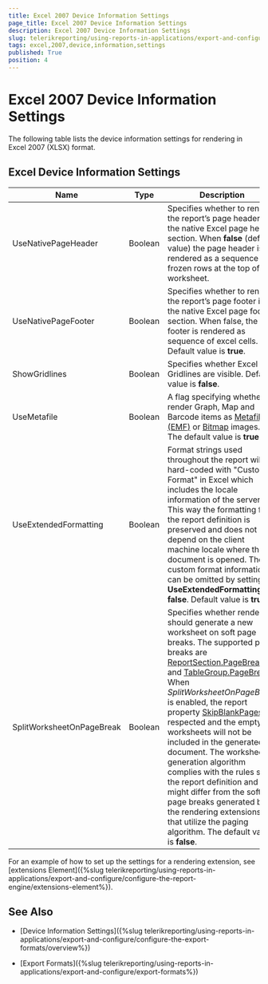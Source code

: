 ```yaml
---
title: Excel 2007 Device Information Settings
page_title: Excel 2007 Device Information Settings 
description: Excel 2007 Device Information Settings
slug: telerikreporting/using-reports-in-applications/export-and-configure/configure-the-export-formats/excel-2007-device-information-settings
tags: excel,2007,device,information,settings
published: True
position: 4
---
```

<style>
table th:first-of-type {
    width: 18%;
}
table th:nth-of-type(2) {
    width: 7%;
}
table th:nth-of-type(3) {
    width: 75%;
}
</style>

# Excel 2007 Device Information Settings

The following table lists the device information settings for rendering in Excel 2007 (XLSX) format.

## Excel Device Information Settings

|__Name__|__Type__|__Description__|
| ------ | ------ | ------ |
|UseNativePageHeader|Boolean|Specifies whether to render the report’s page header in the native Excel page header section. When __false__ (default value) the page header is rendered as a sequence of frozen rows at the top of the worksheet.|
|UseNativePageFooter|Boolean|Specifies whether to render the report’s page footer in the native Excel page footer section. When false, the footer is rendered as sequence of excel cells. Default value is __true__.|
|ShowGridlines|Boolean|Specifies whether Excel Gridlines are visible. Default value is __false__.|
|UseMetafile|Boolean|A flag specifying whether to render Graph, Map and Barcode items as [Metafile (EMF)](http://msdn.microsoft.com/en-us/library/windows/desktop/ms536391(v=vs.85).aspx) or [Bitmap](http://msdn.microsoft.com/en-us/library/windows/desktop/ms536393(v=vs.85).aspx) images. The default value is __true__.|
|UseExtendedFormatting|Boolean|Format strings used throughout the report will be hard-coded with "Custom Format" in Excel which includes the locale information of the server. This way the formatting from the report definition is preserved and does not depend on the client machine locale where the document is opened. The custom format information can be omitted by setting __UseExtendedFormatting = false__. Default value is __true__.|
|SplitWorksheetOnPageBreak|Boolean|Specifies whether rendering should generate a new worksheet on soft page breaks. The supported page breaks are [ReportSection.PageBreak](/reporting/api/Telerik.Reporting.ReportSection#Telerik_Reporting_ReportSection_PageBreak) and [TableGroup.PageBreak](/reporting/api/Telerik.Reporting.TableGroup#Telerik_Reporting_TableGroup_PageBreak). When _SplitWorksheetOnPageBreak_ is enabled, the report property [SkipBlankPages](/reporting/api/Telerik.Reporting.Report#Telerik_Reporting_Report_SkipBlankPages) is respected and the empty worksheets will not be included in the generated document. The worksheet generation algorithm complies with the rules set in the report definition and might differ from the soft page breaks generated by the rendering extensions that utilize the paging algorithm. The default value is __false__.|

For an example of how to set up the settings for a rendering extension, see [extensions Element]({%slug telerikreporting/using-reports-in-applications/export-and-configure/configure-the-report-engine/extensions-element%}). 

## See Also

* [Device Information Settings]({%slug telerikreporting/using-reports-in-applications/export-and-configure/configure-the-export-formats/overview%})

* [Export Formats]({%slug telerikreporting/using-reports-in-applications/export-and-configure/export-formats%})
